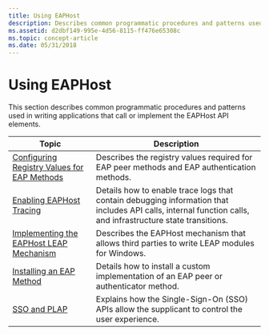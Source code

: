```yaml
---
title: Using EAPHost
description: Describes common programmatic procedures and patterns used in writing applications that call or implement the EAPHost API elements.
ms.assetid: d2dbf149-995e-4d56-8115-ff476e65308c
ms.topic: concept-article
ms.date: 05/31/2018
---
```


# Using EAPHost

This section describes common programmatic procedures and patterns used in writing applications that call or implement the EAPHost API elements.



| Topic                                                                                  | Description                                                                                                                                                 |
|----------------------------------------------------------------------------------------|-------------------------------------------------------------------------------------------------------------------------------------------------------------|
| [Configuring Registry Values for EAP Methods](registry-keys-for-eap-methods.md)       | Describes the registry values required for EAP peer methods and EAP authentication methods.                                                                 |
| [Enabling EAPHost Tracing](enabling-tracing.md)                                       | Details how to enable trace logs that contain debugging information that includes API calls, internal function calls, and infrastructure state transitions. |
| [Implementing the EAPHost LEAP Mechanism](implementing-the-eaphost-leap-mechanism.md) | Describes the EAPHost mechanism that allows third parties to write LEAP modules for Windows.                                                                |
| [Installing an EAP Method](installing-an-eap-method.md)                               | Details how to install a custom implementation of an EAP peer or authenticator method.                                                                      |
| [SSO and PLAP](understanding-sso-and-plap.md)                                         | Explains how the Single-Sign-On (SSO) APIs allow the supplicant to control the user experience.                                                             |



 

 

 




